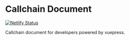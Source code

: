 # Callchain Document

[![Netlify Status](https://api.netlify.com/api/v1/badges/d878c433-ab81-4f1a-a781-5d0f9cd798b9/deploy-status)](https://app.netlify.com/sites/call-docs/deploys)

Callchain document for developers powered by vuepress.

